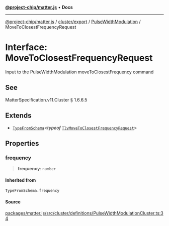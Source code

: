 [**@project-chip/matter.js**](../../../../../README.md) • **Docs**

***

[@project-chip/matter.js](../../../../../modules.md) / [cluster/export](../../../README.md) / [PulseWidthModulation](../README.md) / MoveToClosestFrequencyRequest

# Interface: MoveToClosestFrequencyRequest

Input to the PulseWidthModulation moveToClosestFrequency command

## See

MatterSpecification.v11.Cluster § 1.6.6.5

## Extends

- [`TypeFromSchema`](../../../../../tlv/export/README.md#typefromschemas)\<*typeof* [`TlvMoveToClosestFrequencyRequest`](../README.md#tlvmovetoclosestfrequencyrequest)\>

## Properties

### frequency

> **frequency**: `number`

#### Inherited from

`TypeFromSchema.frequency`

#### Source

[packages/matter.js/src/cluster/definitions/PulseWidthModulationCluster.ts:34](https://github.com/project-chip/matter.js/blob/7a8cbb56b87d4ccf34bec5a9a95ab40a1711324f/packages/matter.js/src/cluster/definitions/PulseWidthModulationCluster.ts#L34)
